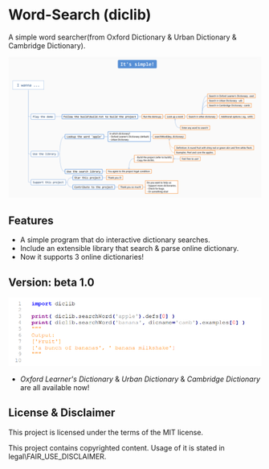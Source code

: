 # Word-Search (diclib)
A simple word searcher(from Oxford Dictionary & Urban Dictionary & Cambridge Dictionary).

![Intro](resource/Intro.png)

## Features
- A simple program that do interactive dictionary searches.
- Include an extensible library that search & parse online dictionary.
- Now it supports 3 online dictionaries!

## Version: beta 1.0
![Example](resource/example.png)

- *Oxford Learner's Dictionary* & *Urban Dictionary* & *Cambridge Dictionary* are all available now!

## License & Disclaimer
This project is licensed under the terms of the MIT license.

This project contains copyrighted content. Usage of it is stated in legal\FAIR_USE_DISCLAIMER.
